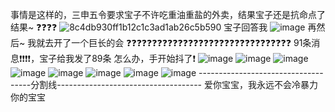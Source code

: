 事情是这样的，三申五令要求宝子不许吃重油重盐的外卖，结果宝子还是抗命点了
结果~
❓❓❓❓
![8c4db930ff1b12c1c3ad1ab26c5b590](https://github.com/yue25699/yue-bk/assets/54253932/823be5d6-30f6-427c-bd20-e6d06f8b6c5a)
宝子回答我
![image](https://github.com/yue25699/yue-bk/assets/54253932/288de84e-217a-4473-b4ea-a2eea786218a)
再然后~ 我就去开了一个巨长的会
❓❓❓❓❓❓❓❓❓❓❓❓❓❓❓❓❓❓❓❓❓❓❓❓❓❓❓❓❓❓❓❓
91条消息❗❗❗❗，宝子给我发了89条
怎么办，手开始抖了❗
![image](https://github.com/yue25699/yue-bk/assets/54253932/ec0a31a1-b421-47a1-a072-889491dcff06)
![image](https://github.com/yue25699/yue-bk/assets/54253932/17c20248-cc83-4b1f-b723-70b57b00729d)
![image](https://github.com/yue25699/yue-bk/assets/54253932/f8348ed9-3759-4bdd-8905-7b172db3fb5d)
![image](https://github.com/yue25699/yue-bk/assets/54253932/c38be4b5-1c03-497c-895e-a18bae71c716)
![image](https://github.com/yue25699/yue-bk/assets/54253932/0d9aef51-1af5-42d0-801e-9dbe4a5ad866)
![image](https://github.com/yue25699/yue-bk/assets/54253932/6ba8371f-5448-41c8-b6f1-af5397567c9b)
![image](https://github.com/yue25699/yue-bk/assets/54253932/5947dbb2-fe87-4eff-aacb-f2f8873849cb)
![image](https://github.com/yue25699/yue-bk/assets/54253932/5746f082-0a48-4aa1-973e-1feebaf93cef)
------------------------------------分割线------------------------------------
爱你宝宝，我永远不会冷暴力你的宝宝





